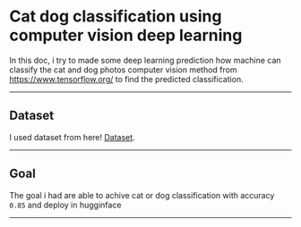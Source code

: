 # Cat dog classification using computer vision deep learning

In this doc, i try to made some deep learning prediction how machine can classify the cat and dog photos computer vision method from https://www.tensorflow.org/ to find the predicted classification.

---

## Dataset

I used dataset from here! [Dataset](https://www.kaggle.com/datasets/tongpython/cat-and-dog).

---

## Goal

The goal i had are able to achive cat or dog classification with accuracy `0.85` and deploy in hugginface

---
